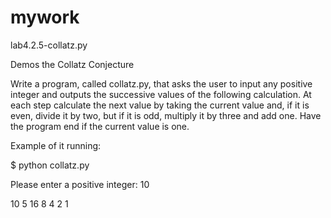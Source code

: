 # mywork

lab4.2.5-collatz.py

Demos the Collatz Conjecture

Write a program, called collatz.py, that asks the user to input any positive integer and outputs the successive values of the following calculation.
At each step calculate the next value by taking the current value and, if it is even, divide it by two, but if it is odd, multiply it by three and add one.
Have the program end if the current value is one.

Example of it running:

$ python collatz.py

Please enter a positive integer: 10

10 5 16 8 4 2 1
